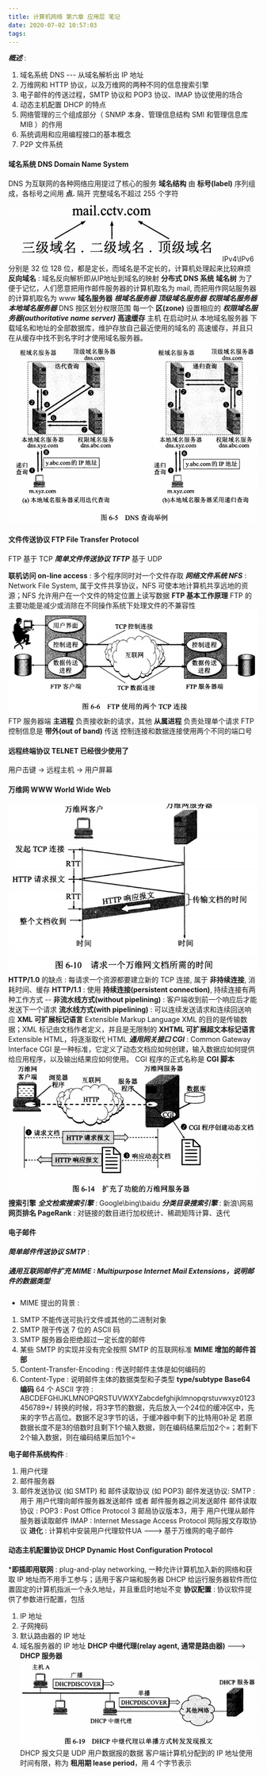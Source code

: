 ```yaml
---
title: 计算机网络 第六章 应用层 笔记
date: 2020-07-02 10:57:03
tags:
---
```

***概述*** :
1. 域名系统 DNS --- 从域名解析出 IP 地址
2. 万维网和 HTTP 协议，以及万维网的两种不同的信息搜索引擎
3. 电子邮件的传送过程，SMTP 协议和 POP3 协议、IMAP 协议使用的场合
4. 动态主机配置 DHCP 的特点
5. 网络管理的三个组成部分（ SNMP 本身、管理信息结构 SMI 和管理信息库 MIB ）的作用
6. 系统调用和应用编程接口的基本概念
7. P2P 文件系统

#### 域名系统 DNS  Domain Name System
DNS 为互联网的各种网络应用提过了核心的服务
__域名结构__
由 **标号(label)** 序列组成，各标号之间用 **点.** 隔开
完整域名不超过 255 个字符
![](/images/域名结构.jpeg)
IPv4\IPv6 分别是 32 位 128 位，都是定长，而域名是不定长的，计算机处理起来比较麻烦
**反向域名** : 域名反向解析即从IP地址到域名的映射
__分布式 DNS 系统__
__域名树__
为了便于记忆，人们愿意把用作邮件服务器的计算机取名为 mail, 而把用作网站服务器的计算机取名为 www
__域名服务器__
***根域名服务器***
***顶级域名服务器***
***权限域名服务器***
***本地域名服务器***
DNS 按区划分权限范围
每一个 **区(zone)** 设置相应的 ***权限域名服务器(authoritative name server)***
__高速缓存__
主机 在启动时从 本地域名服务器 下载域名和地址的全部数据库，维护存放自己最近使用的域名的 高速缓存，并且只在从缓存中找不到名字时才使用域名服务器。
![](/images/DNS查询举例.jpeg)

#### 文件传送协议 FTP  File Transfer Protocol
FTP 基于 TCP
***简单文件传送协议 TFTP*** 基于 UDP

**联机访问 on-line access** : 多个程序同时对一个文件存取
***网络文件系统 NFS*** : Network File System, 属于文件共享协议，NFS 可使本地计算机共享远地的资源；NFS 允许用户在一个文件的特定位置上读写数据
__FTP 基本工作原理__
FTP 的主要功能是减少或消除在不同操作系统下处理文件的不兼容性
![](/images/FTP使用两个TCP连接.jpeg)
FTP 服务器端 **主进程** 负责接收新的请求，其他 **从属进程** 负责处理单个请求
FTP 控制信息是 **带外(out of band)** 传送
控制连接和数据连接使用两个不同的端口号

#### 远程终端协议 TELNET  已经很少使用了
用户击键 -> 远程主机 -> 用户屏幕

#### 万维网 WWW  World Wide Web
![](/images/请求一个文档所需时间.jpeg)
__HTTP/1.0__ 的缺点 : 每请求一个资源都要建立新的 TCP 连接, 属于 **非持续连接**, 消耗时间、缓存
__HTTP/1.1__ : 使用 **持续连接(persistent connection)**, 持续连接有两种工作方式 -- 
**非流水线方式(without pipelining)** : 客户端收到前一个响应后才能发送下一个请求 
**流水线方式(with pipelining)** : 可以连续发送请求和连续回送响应
__XML 可扩展标记语言__ Extensible Markup Language
XML 的目的是传输数据；XML 标记由文档作者定义，并且是无限制的
**XHTML 可扩展超文本标记语言** Extensible HTML，将逐渐取代 HTML
***通用网关接口 CGI*** : Common Gateway Interface
CGI 是一种标准，它定义了动态文档应如何创建，输入数据应如何提供给应用程序，以及输出结果应如何使用。
CGI 程序的正式名称是 **CGI 脚本**
![](/images/CGI动态文档.jpeg)
__搜索引擎__
***全文检索搜索引擎*** : Google\bing\baidu
***分类目录搜索引擎*** : 新浪\网易
__网页排名 PageRank__ : 对链接的数目进行加权统计、稀疏矩阵计算、迭代

#### 电子邮件
***简单邮件传送协议 SMTP*** :
##### 通用互联网邮件扩充 MIME : Multipurpose Internet Mail Extensions，说明邮件的数据类型
- MIME 提出的背景 :
1. SMTP 不能传送可执行文件或其他的二进制对象
2. SMTP 限于传送 7 位的 ASCII 码
3. SMTP 服务器会拒绝超过一定长度的邮件
4. 某些 SMTP 的实现并没有完全按照 SMTP 的互联网标准
__MIME 增加的邮件首部__
1. Content-Transfer-Encoding : 传送时邮件主体是如何编码的
2. Content-Type : 说明邮件主体的数据类型和子类型 **type/subtype**
__Base64 编码__
64 个 ASCII 字符 : ABCDEFGHIJKLMNOPQRSTUVWXYZabcdefghijklmnopqrstuvwxyz0123456789+/
转换的时候，将3字节的数据，先后放入一个24位的缓冲区中，先来的字节占高位。数据不足3字节的话，于缓冲器中剩下的比特用0补足
若原数据长度不是3的倍数时且剩下1个输入数据，则在编码结果后加2个=；若剩下2个输入数据，则在编码结果后加1个=

__电子邮件系统构件__ :
1. 用户代理
2. 邮件服务器
3. 邮件发送协议 (如 SMTP) 和 邮件读取协议 (如 POP3)
邮件发送协议:
  SMTP : 用于 用户代理向邮件服务器发送邮件 或者 邮件服务器之间发送邮件
邮件读取协议 :
  POP3 : Post Office Protocol 3 邮局协议版本3，用于 用户代理从邮件服务器读取邮件
  IMAP : Internet Message Access Protocol 网际报文存取协议
**进化** : 计算机中安装用户代理软件UA ---> 基于万维网的电子邮件

#### 动态主机配置协议 DHCP  Dynamic Host Configuration Protocol
***即插即用联网** : plug-and-play networking, 一种允许计算机加入新的网络和获取 IP 地址而不用手工参与；适用于客户端和服务器
DHCP 给运行服务器软件而位置固定的计算机指派一个永久地址，并且重启时地址不变
__协议配置__ : 协议软件提供了参数进行配置，包括
1. IP 地址
2. 子网掩码
3. 默认路由器的 IP 地址
4. 域名服务器的 IP 地址
**DHCP 中继代理(relay agent, 通常是路由器)** ---> **DHCP 服务器**
![](/images/DHCP中继单播.jpeg)
DHCP 报文只是 UDP 用户数据报的数据
客户端计算机分配到的 IP 地址使用时间有限，称为 **租用期 lease period**，用 4 个字节表示


 



